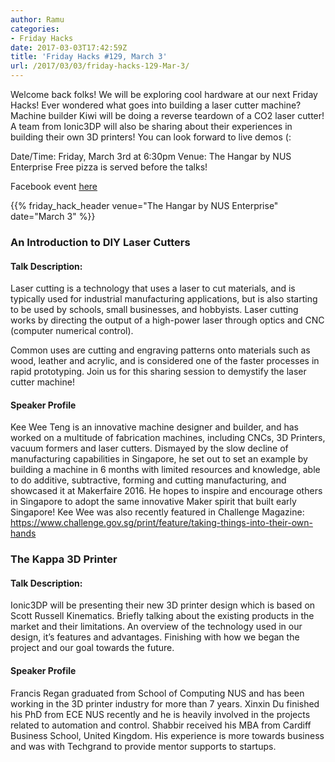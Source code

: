 ```yaml
---
author: Ramu
categories:
- Friday Hacks
date: 2017-03-03T17:42:59Z
title: 'Friday Hacks #129, March 3'
url: /2017/03/03/friday-hacks-129-Mar-3/
---
```


Welcome back folks! We will be exploring cool hardware at our next Friday Hacks! Ever wondered what goes into building a laser cutter machine? Machine builder Kiwi will be doing a reverse teardown of a CO2 laser cutter! A team from Ionic3DP will also be sharing about their experiences in building their own 3D printers! You can look forward to live demos (:

Date/Time: Friday, March 3rd at 6:30pm
Venue: The Hangar by NUS Enterprise
Free pizza is served before the talks!

Facebook event [here](https://www.facebook.com/events/139093879943292/)

{{% friday_hack_header venue="The Hangar by NUS Enterprise" date="March 3" %}}

### An Introduction to DIY Laser Cutters

#### Talk Description:

Laser cutting is a technology that uses a laser to cut materials, and is typically used for industrial manufacturing applications, but is also starting to be used by schools, small businesses, and hobbyists. Laser cutting works by directing the output of a high-power laser through optics and CNC (computer numerical control).

Common uses are cutting and engraving patterns onto materials such as wood, leather and acrylic, and is considered one of the faster processes in rapid prototyping. Join us for this sharing session to demystify the laser cutter machine!

#### Speaker Profile

Kee Wee Teng is an innovative machine designer and builder, and has worked on a multitude of fabrication machines, including CNCs, 3D Printers, vacuum formers and laser cutters. Dismayed by the slow decline of manufacturing capabilities in Singapore, he set out to set an example by building a machine in 6 months with limited resources and knowledge, able to do additive, subtractive, forming and cutting manufacturing, and showcased it at Makerfaire 2016. He hopes to inspire and encourage others in Singapore to adopt the same innovative Maker spirit that built early Singapore! Kee Wee was also recently featured in Challenge Magazine: https://www.challenge.gov.sg/print/feature/taking-things-into-their-own-hands

### The Kappa 3D Printer

#### Talk Description:

Ionic3DP will be presenting their new 3D printer design which is based on Scott Russell Kinematics. Briefly talking about the existing products in the market and their limitations. An overview of the technology used in our design, it’s features and advantages. Finishing with how we began the project and our goal towards the future. 

#### Speaker Profile

Francis Regan graduated from School of Computing NUS and has been working in the 3D printer industry for more than 7 years. Xinxin Du finished his PhD from ECE NUS recently and he is heavily involved in the projects related to automation and control. Shabbir received his MBA from Cardiff Business School, United Kingdom. His experience is more towards business and was with Techgrand to provide mentor supports to startups.